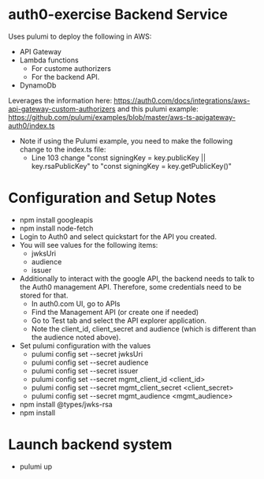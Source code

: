 # auth0-exercise Backend Service
Uses pulumi to deploy the following in AWS:
- API Gateway
- Lambda functions
  - For custome authorizers
  - For the backend API.
- DynamoDb

Leverages the information here: https://auth0.com/docs/integrations/aws-api-gateway-custom-authorizers 
and this pulumi example: https://github.com/pulumi/examples/blob/master/aws-ts-apigateway-auth0/index.ts
- Note if using the Pulumi example, you need to make the following change to the index.ts file:
    - Line 103 change "const signingKey = key.publicKey || key.rsaPublicKey" to "const signingKey = key.getPublicKey()"

# Configuration and Setup Notes
- npm install googleapis
- npm install node-fetch 
- Login to Auth0 and select quickstart for the API you created. 
- You will see values for the following items: 
    - jwksUri
    - audience
    - issuer
- Additionally to interact with the google API, the backend needs to talk to the Auth0 management API. Therefore, some credentials need to be stored for that. 
    - In auth0.com UI, go to APIs
    - Find the Management API (or create one if needed)
    - Go to Test tab and select the API explorer application.
    - Note the client_id, client_secret and audience (which is different than the audience noted above).
- Set pulumi configuration with the values
    - pulumi config set --secret jwksUri <jwksURI>
    - pulumi config set --secret audience <audience>
    - pulumi config set --secret issuer <issuer>
    - pulumi config set --secret mgmt_client_id <client_id>
    - pulumi config set --secret mgmt_client_secret <client_secret>
    - pulumi config set --secret mgmt_audience <mgmt_audience>
- npm install @types/jwks-rsa
- npm install

# Launch backend system
- pulumi up